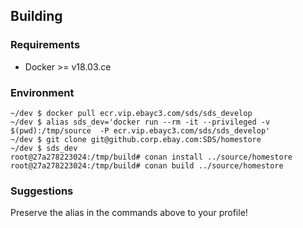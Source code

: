 ## Building

### Requirements
* Docker >= v18.03.ce

### Environment

```
~/dev $ docker pull ecr.vip.ebayc3.com/sds/sds_develop
~/dev $ alias sds_dev='docker run --rm -it --privileged -v $(pwd):/tmp/source  -P ecr.vip.ebayc3.com/sds/sds_develop'
~/dev $ git clone git@github.corp.ebay.com:SDS/homestore
~/dev $ sds_dev
root@27a278223024:/tmp/build# conan install ../source/homestore
root@27a278223024:/tmp/build# conan build ../source/homestore
```

### Suggestions

Preserve the alias in the commands above to your profile!
